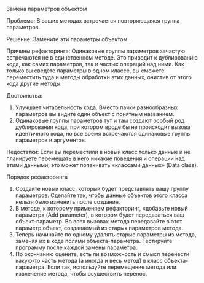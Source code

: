 Замена параметров объектом

Проблема: В ваших методах встречается повторяющаяся группа параметров.

Решение: Замените эти параметры объектом.

Причины рефакторинга: Одинаковые группы параметров зачастую встречаются не в единственном методе. Это приводит к дублированию кода, как самих параметров, так и частых операций над ними. Как только вы сведёте параметры в одном классе, вы сможете переместить туда и методы обработки этих данных, очистив от этого кода другие методы.

Достоинства:

1. Улучшает читабельность кода. Вместо пачки разнообразных параметров вы видите один объект с понятным названием.
2. Одинаковые группы параметров тут и там создают особый род дублирования кода, при котором вроде бы не происходит вызова идентичного кода, но все время встречаются одинаковые группы параметров и аргументов.

Недостатки: Если вы переместили в новый класс только данные и не планируете перемещать в него никакие поведения и операции над этими данными, это может попахивать «классами данных» (Data class).

Порядок рефакторинга

1. Создайте новый класс, который будет представлять вашу группу параметров. Сделайте так, чтобы данные объектов этого класса нельзя было изменить после создания.
2. В методе, к которому применяем рефакторинг, «добавьте новый параметр» (Add parameter), в котором будет передаваться ваш объект-параметр. Во всех вызовах метода передавайте в этот параметр объект, создаваемый из старых параметров метода.
3. Теперь начинайте по одному удалять старые параметры из метода, заменяя их в коде полями объекта-параметра. Тестируйте программу после каждой замены параметра.
4. По окончанию оцените, есть ли возможность и смысл перенести какую-то часть метода (а иногда и весь метод) в класс объекта-параметра. Если так, используйте перемещение метода или извлечение метода, чтобы осуществить перенос.
